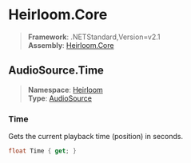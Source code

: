 # Heirloom.Core

> **Framework**: .NETStandard,Version=v2.1  
> **Assembly**: [Heirloom.Core][0]  

## AudioSource.Time

> **Namespace**: [Heirloom][0]  
> **Type**: [AudioSource][1]  

### Time

Gets the current playback time (position) in seconds.

```cs
float Time { get; }
```

[0]: ../Heirloom.Core.md
[1]: Heirloom.AudioSource.md
